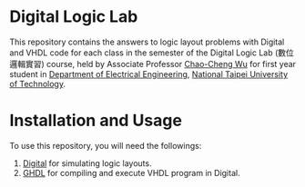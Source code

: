 # Digital Logic Lab
This repository contains the answers to logic layout problems with Digital and VHDL code for each class in the semester of the Digital Logic Lab (數位邏輯實習) course, held by Associate Professor [Chao-Cheng Wu](https://www.ee.ntut.edu.tw/teacher/teacher2.php?tsn=79) for first year student in [Department of Electrical Engineering](https://www.ee.ntut.edu.tw/), [National Taipei University of Technology](https://www.ntut.edu.tw/).

# Installation and Usage
To use this repository, you will need the followings:
1. [Digital](https://github.com/hneemann/Digital) for simulating logic layouts.
2. [GHDL](http://ghdl.free.fr/) for compiling and execute VHDL program in Digital.